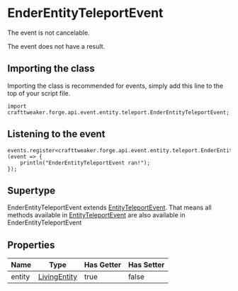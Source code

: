 # EnderEntityTeleportEvent

The event is not cancelable.

The event does not have a result.

## Importing the class

Importing the class is recommended for events, simply add this line to the top of your script file.
```zenscript
import crafttweaker.forge.api.event.entity.teleport.EnderEntityTeleportEvent;
```


## Listening to the event

```zenscript
events.register<crafttweaker.forge.api.event.entity.teleport.EnderEntityTeleportEvent>(event => {
    println("EnderEntityTeleportEvent ran!");
});
```


## Supertype

EnderEntityTeleportEvent extends [EntityTeleportEvent](/forge/api/event/entity/teleport/EntityTeleportEvent). That means all methods available in [EntityTeleportEvent](/forge/api/event/entity/teleport/EntityTeleportEvent) are also available in EnderEntityTeleportEvent

## Properties

|  Name  |                       Type                       | Has Getter | Has Setter |
|--------|--------------------------------------------------|------------|------------|
| entity | [LivingEntity](/vanilla/api/entity/LivingEntity) | true       | false      |

